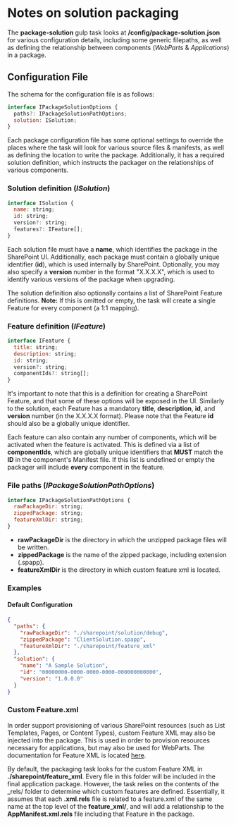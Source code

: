 # Notes on solution packaging

The **package-solution** gulp task looks at **/config/package-solution.json** for various configuration details, including some generic filepaths, as well as defining the relationship between components (_WebParts_ & _Applications_) in a package.

## Configuration File

The schema for the configuration file is as follows:

```javascript
interface IPackageSolutionOptions {
  paths?: IPackageSolutionPathOptions;
  solution: ISolution;
}
```

Each package configuration file has some optional settings to override the places where the task will look for various source files & manifests, as well as defining the location to write the package. Additionally, it has a required solution definition, which instructs the packager on the relationships of various components.

### Solution definition (_ISolution_)

```javascript
interface ISolution {
  name: string;
  id: string;
  version?: string;
  features?: IFeature[];
}
```

Each solution file must have a **name**, which identifies the package in the SharePoint UI. Additionally, each package must contain a globally unique identifier (**id**), which is used internally by SharePoint. Optionally, you may also specify a **version** number in the format "X.X.X.X", which is used to identify various versions of the package when upgrading.

The solution definition also optionally contains a list of SharePoint Feature definitions. **Note:** If this is omitted or empty, the task will create a single Feature for every component (a 1:1 mapping).

### Feature definition (_IFeature_)

```javascript
interface IFeature {
  title: string;
  description: string;
  id: string;
  version?: string;
  componentIds?: string[];
}
```

It's important to note that this is a definition for creating a SharePoint Feature, and that some of these options will be exposed in the UI. Similarly to the solution, each Feature has a mandatory **title**, **description**, **id**, and **version** number (in the X.X.X.X format). Please note that the Feature **id** should also be a globally unique identifier.

Each feature can also contain any number of components, which will be activated when the feature is activated. This is defined via a list of **componentIds**, which are globally unique identifiers that **MUST** match the **ID** in the component's Manifest file. If this list is undefined or empty the packager will include **every** component in the feature.

### File paths (_IPackageSolutionPathOptions_)

```javascript
interface IPackageSolutionPathOptions {
  rawPackageDir: string;
  zippedPackage: string;
  featureXmlDir: string;
}
```

* **rawPackageDir** is the directory in which the unzipped package files will be written.
* **zippedPackage** is the name of the zipped package, including extension (.spapp).
* **featureXmlDir** is the directory in which custom feature xml is located.

### Examples

#### Default Configuration

```json
{
  "paths": {
    "rawPackageDir": "./sharepoint/solution/debug",
    "zippedPackage": "ClientSolution.spapp",
    "featureXmlDir": "./sharepoint/feature_xml"
  },
  "solution": {
    "name": "A Sample Solution",
    "id": "00000000-0000-0000-0000-000000000000",
    "version": "1.0.0.0"
  }
}
```

### Custom Feature.xml

In order support provisioning of various SharePoint resources (such as List Templates, Pages, or Content Types), custom Feature XML may also be injected into the package. This is used in order to provision resources necessary for applications, but may also be used for WebParts. The documentation for Feature XML is located [here](https://msdn.microsoft.com/en-us/library/office/ms475601.aspx?f=255&MSPPError=-2147217396).

By default, the packaging task looks for the custom Feature XML in **./sharepoint/feature_xml**. Every file in this folder will be included in the final application package. However, the task relies on the contents of the  _rels/ folder to determine which custom features are defined. Essentially, it assumes that each **.xml.rels** file is related to a feature.xml of the same name at the top level of the **feature_xml/**, and will add a relationship to the **AppManifest.xml.rels** file including that Feature in the package.